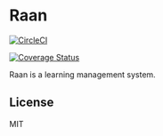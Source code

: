 # Raan

[![CircleCI](https://circleci.com/gh/bizen241/raan.svg?style=svg)](https://circleci.com/gh/bizen241/raan)

[![Coverage Status](https://coveralls.io/repos/github/bizen241/raan/badge.svg?branch=master)](https://coveralls.io/github/bizen241/raan?branch=master)

Raan is a learning management system.

## License

MIT
